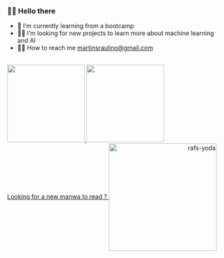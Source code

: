   ### 🐱‍🚀 Hello there 

- 🌱 I’m currently learning from a bootcamp
- 🐱‍💻 I’m looking for new projects to learn more about machine learning and AI
- 🐱‍👤 How to reach me  <a href="mailto:martinsraulino@gmail.com">martinsraulino@gmail.com
<div>
  <div style="display: inline_block"><br>
  <a href="https://github.com/Alphatyrant">
  <img height="180em" src="https://github-readme-stats.vercel.app/api?username=Alphatyrant&show_icons=true&theme=gotham&include_all_commits=true&count_private=true"/>
  <img height="180em" src="https://github-readme-stats.vercel.app/api/top-langs/?username=Alphatyrant&layout=compact&langs_count=7&theme=gotham"/>
   <div>
    <a align="right" href="https://leitor.net/manga/solo-leveling/170022/capitulo-1">Looking for a new manwa to read ?
     <img align="center"  alt="rafs-yoda" src="https://media.discordapp.net/attachments/855706938427834388/861781665504559105/03xbhgf1w7w51.gif" width="250">
</div>
    </div>

